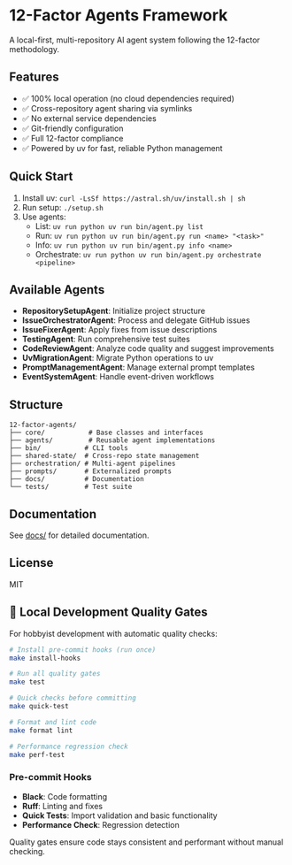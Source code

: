 # 12-Factor Agents Framework

A local-first, multi-repository AI agent system following the 12-factor methodology.

## Features
- ✅ 100% local operation (no cloud dependencies required)
- ✅ Cross-repository agent sharing via symlinks
- ✅ No external service dependencies
- ✅ Git-friendly configuration
- ✅ Full 12-factor compliance
- ✅ Powered by uv for fast, reliable Python management

## Quick Start

1. Install uv: `curl -LsSf https://astral.sh/uv/install.sh | sh`
2. Run setup: `./setup.sh`
3. Use agents:
   - List: `uv run python uv run bin/agent.py list`
   - Run: `uv run python uv run bin/agent.py run <name> "<task>"`
   - Info: `uv run python uv run bin/agent.py info <name>`
   - Orchestrate: `uv run python uv run bin/agent.py orchestrate <pipeline>`

## Available Agents

- **RepositorySetupAgent**: Initialize project structure
- **IssueOrchestratorAgent**: Process and delegate GitHub issues
- **IssueFixerAgent**: Apply fixes from issue descriptions
- **TestingAgent**: Run comprehensive test suites
- **CodeReviewAgent**: Analyze code quality and suggest improvements
- **UvMigrationAgent**: Migrate Python operations to uv
- **PromptManagementAgent**: Manage external prompt templates
- **EventSystemAgent**: Handle event-driven workflows

## Structure

```
12-factor-agents/
├── core/           # Base classes and interfaces
├── agents/         # Reusable agent implementations
├── bin/           # CLI tools
├── shared-state/  # Cross-repo state management
├── orchestration/ # Multi-agent pipelines
├── prompts/       # Externalized prompts
├── docs/          # Documentation
└── tests/         # Test suite
```

## Documentation

See [docs/](docs/) for detailed documentation.

## License

MIT


## 🔧 Local Development Quality Gates

For hobbyist development with automatic quality checks:

```bash
# Install pre-commit hooks (run once)
make install-hooks

# Run all quality gates
make test

# Quick checks before committing  
make quick-test

# Format and lint code
make format lint

# Performance regression check
make perf-test
```

### Pre-commit Hooks
- **Black**: Code formatting
- **Ruff**: Linting and fixes
- **Quick Tests**: Import validation and basic functionality
- **Performance Check**: Regression detection

Quality gates ensure code stays consistent and performant without manual checking.
